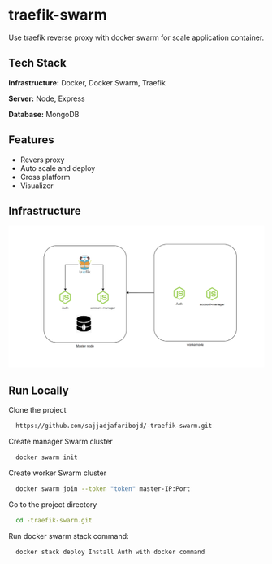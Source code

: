 
# traefik-swarm

Use traefik reverse proxy with docker swarm for scale application container.


## Tech Stack

**Infrastructure:** Docker, Docker Swarm, Traefik 

**Server:** Node, Express

**Database:** MongoDB

## Features

- Revers proxy
- Auto scale and deploy
- Cross platform
- Visualizer


## Infrastructure

![App Screenshot](https://github.com/sajjadjafaribojd/-traefik-swarm/blob/master/asset/Infrastructure.PNG)


## Run Locally

Clone the project

```bash
  https://github.com/sajjadjafaribojd/-traefik-swarm.git
```

Create manager Swarm cluster

```bash
  docker swarm init
```
Create worker Swarm cluster

```bash
  docker swarm join --token "token" master-IP:Port
```

Go to the project directory

```bash
  cd -traefik-swarm.git
```

Run docker swarm stack command:

```bash
  docker stack deploy Install Auth with docker command
```


